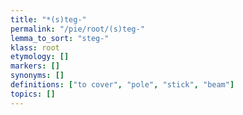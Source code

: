 ```yaml
---
title: "*(s)teg-"
permalink: "/pie/root/(s)teg-"
lemma_to_sort: "steg-"
klass: root
etymology: []
markers: []
synonyms: []
definitions: ["to cover", "pole", "stick", "beam"]
topics: []
---
```

